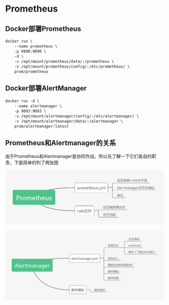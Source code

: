 # Prometheus

## Docker部署Prometheus

```
docker run \
    --name prometheus \
    -p 9090:9090 \
    -d \
    -v /opt/mount/prometheus/data/:/prometheus \
    -v /opt/mount/prometheus/config/:/etc/prometheus/ \
    prom/prometheus
```

## Docker部署AlertManager

```
docker run -d \
    --name alertmanager \
    -p 9093:9093 \
    -v /opt/mount/alertmanager/config/:/etc/alertmanager/ \
    -v /opt/mount/alertmanager/data/:/alertmanager \
    prom/alertmanager:latest

```

## Prometheus和Alertmanager的关系

由于Prometheus和Alertmanager是协同作战，所以先了解一下它们各自的职责，下面简单的列了两张图

![Prometheus-1](./_images/Prometheus-1.jpg)

![Alertmanager-1](./_images/Alertmanager-1.jpg)
